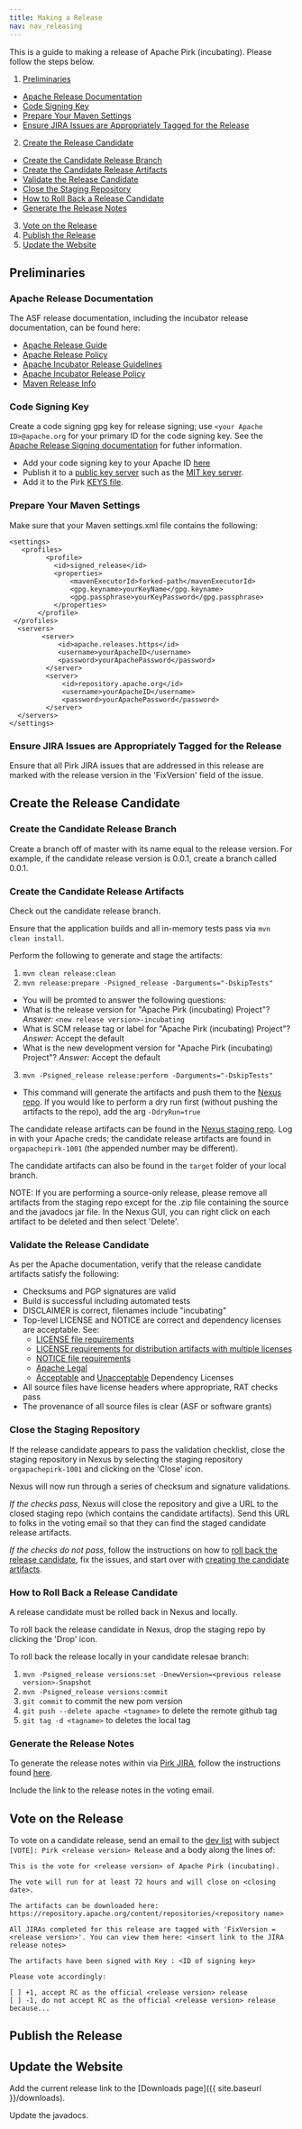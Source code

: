 ```yaml
---
title: Making a Release
nav: nav_releasing
---
```


This is a guide to making a release of Apache Pirk (incubating). Please follow the steps below.


1. [Preliminaries](#preliminaries)
* [Apache Release Documentation](#apache-release-documentation)
* [Code Signing Key](#code-signing-key)
* [Prepare Your Maven Settings](#prepare-your-maven-settings)
* [Ensure JIRA Issues are Appropriately Tagged for the Release](#ensure-jira-issues-are-appropriately-tagged-for-the-release)
2. [Create the Release Candidate](#create-the-release-candidate)
* [Create the Candidate Release Branch](#create-the-candidate-release-branch)
* [Create the Candidate Release Artifacts](#create-the-candidate-release-artifacts)
* [Validate the Release Candidate](#validate-the-release-candidate)
* [Close the Staging Repository](#close-the-staging-repository)
* [How to Roll Back a Release Candidate](#how-to-roll-back-a-release-candidate)
* [Generate the Release Notes](#generate-the-release-notes)
3. [Vote on the Release](#vote-on-the-release)
4. [Publish the Release](#publish-the-release)
5. [Update the Website](#update-the-website)


## Preliminaries ##

### Apache Release Documentation ###

The ASF release documentation, including the incubator release documentation, can be found here:

* [Apache Release Guide](http://www.apache.org/dev/release-publishing)
* [Apache Release Policy](http://www.apache.org/dev/release.html)
* [Apache Incubator Release Guidelines](http://incubator.apache.org/guides/releasemanagement.html)
* [Apache Incubator Release Policy](http://incubator.apache.org/incubation/Incubation_Policy.html#Releases)
* [Maven Release Info](http://www.apache.org/dev/publishing-maven-artifacts.html)

### Code Signing Key ###

Create a code signing gpg key for release signing; use `<your Apache ID>@apache.org` for your primary ID for the code signing key. See the [Apache Release Signing documentation](https://www.apache.org/dev/release-signing) for futher information.

* Add your code signing key to your Apache ID [here](https://id.apache.org/)
* Publish it to a [public key server](http://www.apache.org/dev/release-signing.html#keyserver) such as the [MIT key server](http://pgp.mit.edu/).
* Add it to the Pirk [KEYS file](https://github.com/apache/incubator-pirk/blob/master/KEYS).

### Prepare Your Maven Settings ###

Make sure that your Maven settings.xml file contains the following:

	<settings>
	   <profiles>
	         <profile>
	           <id>signed_release</id>
	           <properties>
	               <mavenExecutorId>forked-path</mavenExecutorId>
	               <gpg.keyname>yourKeyName</gpg.keyname>
	               <gpg.passphrase>yourKeyPassword</gpg.passphrase>
	           </properties>
	       </profile>
	 </profiles>
	  <servers>
	    	<server>
	      		<id>apache.releases.https</id>
	      		<username>yourApacheID</username>
	     		<password>yourApachePassword</password>
	   		 </server>
	         <server>
	             <id>repository.apache.org</id>
	             <username>yourApacheID</username>
	             <password>yourApachePassword</password>
	         </server>
	  </servers>
	</settings>


### Ensure JIRA Issues are Appropriately Tagged for the Release ###

Ensure that all Pirk JIRA issues that are addressed in this release are marked with the release version in the 'FixVersion' field of the issue.

## Create the Release Candidate ##

### Create the Candidate Release Branch ###

Create a branch off of master with its name equal to the release version. For example, if the candidate release version is 0.0.1, create a branch called 0.0.1.

### Create the Candidate Release Artifacts ###

Check out the candidate release branch. 

Ensure that the application builds and all in-memory tests pass via `mvn clean install`. 

Perform the following to generate and stage the artifacts:

1. `mvn clean release:clean`
2. `mvn release:prepare -Psigned_release -Darguments="-DskipTests"`
* You will be promted to answer the following questions:
* What is the release version for "Apache Pirk (incubating) Project"? *Answer:* `<new release version>-incubating`
* What is SCM release tag or label for "Apache Pirk (incubating) Project"? *Answer:* Accept the default
* What is the new development version for "Apache Pirk (incubating) Project"? *Answer:* Accept the default
3. `mvn -Psigned_release release:perform -Darguments="-DskipTests"`
* This command will generate the artifacts and push them to the [Nexus repo](https://repository.apache.org/#stagingRepositories). If you would like to perform a dry run first (without pushing the artifacts to the repo), add the arg `-DdryRun=true`

The candidate release artifacts can be found in the [Nexus staging repo](https://repository.apache.org/#stagingRepositories). Log in with your Apache creds; the candidate release artifacts are found in `orgapachepirk-1001` (the appended number may be different).

The candidate artifacts can also be found in the `target` folder of your local branch.

NOTE: If you are performing a source-only release, please remove all artifacts from the staging repo except for the .zip file containing the source and the javadocs jar file. In the Nexus GUI, you can right click on each artifact to be deleted and then select 'Delete'.

### Validate the Release Candidate ###

As per the Apache documentation, verify that the release candidate artifacts satisfy the following:

* Checksums and PGP signatures are valid
* Build is successful including automated tests
* DISCLAIMER is correct, filenames include "incubating"
* Top-level LICENSE and NOTICE are correct and dependency licenses are acceptable. See:
	* [LICENSE file requirements](http://www.apache.org/dev/release.html#license)
	* [LICENSE requirements for distribution artifacts with multiple licenses](http://www.apache.org/dev/release.html#distributing-code-under-several-licenses)
	* [NOTICE file requirements](http://www.apache.org/dev/release.html#notice-content)
	* [Apache Legal](http://apache.org/legal/)
	* [Acceptable](http://www.apache.org/legal/resolved.html#category-a) and [Unacceptable](http://www.apache.org/legal/resolved.html#category-x) Dependency Licenses
* All source files have license headers where appropriate, RAT checks pass
* The provenance of all source files is clear (ASF or software grants)

### Close the Staging Repository ###

If the release candidate appears to pass the validation checklist, close the staging repository in Nexus by selecting the staging repository `orgapachepirk-1001` and clicking on the 'Close' icon. 

Nexus will now run through a series of checksum and signature validations. 

*If the checks pass*, Nexus will close the repository and give a URL to the closed staging repo (which contains the candidate artifacts). Send this URL to folks in the voting email so that they can find the staged candidate release artifacts.

*If the checks do not pass*, follow the instructions on how to [roll back the release candidate](#how-to-roll-back-a-release-candidate), fix the issues, and start over with [creating the candidate artifacts](#create-the-candidate-release-artifacts).


### How to Roll Back a Release Candidate ###

A release candidate must be rolled back in Nexus and locally. 

To roll back the release candidate in Nexus, drop the staging repo by clicking the 'Drop' icon.

To roll back the release locally in your candidate relesae branch:

1. `mvn -Psigned_release versions:set -DnewVersion=<previous release version>-Snapshot`
2. `mvn -Psigned_release versions:commit`
3. `git commit` to commit the new pom version
4. `git push --delete apache <tagname>` to delete the remote github tag
5. `git tag -d <tagname>` to deletes the local tag


### Generate the Release Notes ###

To generate the release notes within via [Pirk JIRA](https://issues.apache.org/jira/browse/PIRK), follow the instructions found [here](https://confluence.atlassian.com/jira061/jira-administrator-s-guide/project-management/managing-versions/creating-release-notes).

Include the link to the release notes in the voting email. 

## Vote on the Release ##

To vote on a candidate release, send an email to the [dev list](mailto:dev@pirk.apache.incubator.org) with subject `[VOTE]: Pirk <release version> Release` and a body along the lines of: 

	This is the vote for <release version> of Apache Pirk (incubating).
	
	The vote will run for at least 72 hours and will close on <closing date>.
	
	The artifacts can be downloaded here: https://repository.apache.org/content/repositories/<repository name>
	
	All JIRAs completed for this release are tagged with 'FixVersion = <release version>'. You can view them here: <insert link to the JIRA release notes>
	
	The artifacts have been signed with Key : <ID of signing key>
	
	Please vote accordingly:
	
	[ ] +1, accept RC as the official <release version> release 
	[ ] -1, do not accept RC as the official <release version> release because...


## Publish the Release ##


## Update the Website ##

Add the current release link to the [Downloads page]({{ site.baseurl }}/downloads).

Update the javadocs. 





